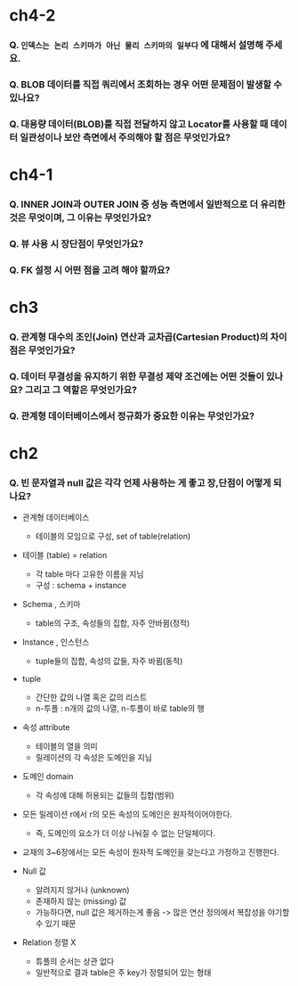 # ch4-2
### Q. `인덱스는 논리 스키마가 아닌 물리 스키마의 일부다` 에 대해서 설명해 주세요.
### Q. BLOB 데이터를 직접 쿼리에서 조회하는 경우 어떤 문제점이 발생할 수 있나요?
### Q. 대용량 데이터(BLOB)를 직접 전달하지 않고 Locator를 사용할 때 데이터 일관성이나 보안 측면에서 주의해야 할 점은 무엇인가요?

# ch4-1
### Q. INNER JOIN과 OUTER JOIN 중 성능 측면에서 일반적으로 더 유리한 것은 무엇이며, 그 이유는 무엇인가요?
### Q. 뷰 사용 시 장단점이 무엇인가요?
### Q. FK 설정 시 어떤 점을 고려 해야 할까요?

# ch3 
### Q. 관계형 대수의 조인(Join) 연산과 교차곱(Cartesian Product)의 차이점은 무엇인가요?
### Q. 데이터 무결성을 유지하기 위한 무결성 제약 조건에는 어떤 것들이 있나요? 그리고 그 역할은 무엇인가요?
### Q. 관계형 데이터베이스에서 정규화가 중요한 이유는 무엇인가요?

# ch2
### Q. 빈 문자열과 null 값은 각각 언제 사용하는 게 좋고 장,단점이 어떻게 되나요?

- 관계형 데이터베이스
    - 테이블의 모임으로 구성, set of table(relation)

- 테이블 (table) = relation
    - 각 table 마다 고유한 이름을 지님
    - 구성 : schema + instance

- Schema , 스키마
    - table의 구조, 속성들의 집합, 자주 안바뀜(정적)

- Instance , 인스턴스
    - tuple들의 집합, 속성의 값들, 자주 바뀜(동적)

- tuple
    - 간단한 값의 나열 혹은 값의 리스트
    - n-투플 : n개의 값의 나열, n-투플이 바로 table의 행

- 속성 attribute
    - 테이블의 열을 의미
    - 릴레이션의 각 속성은 도메인을 지님

- 도메인 domain
    - 각 속성에 대해 허용되는 값들의 집합(범위)

- 모든 릴레이션 r에서 r의 모든 속성의 도메인은 원자적이어야한다.
    - 즉, 도메인의 요소가 더 이상 나눠질 수 없는 단일체이다.

- 교재의 3~6장에서는 모든 속성이 원자적 도메인을 갖는다고 가정하고 진행한다.

- Null 값
    - 알려지지 않거나 (unknown)
    - 존재하지 않는 (missing) 값
    - 가능하다면, null 값은 제거하는게 좋음 -> 많은 연산 정의에서 복잡성을 야기할 수 있기 때문

- Relation 정렬 X
    - 튜플의 순서는 상관 없다
    - 일반적으로 결과 table은 주 key가 정렬되어 있는 형태
